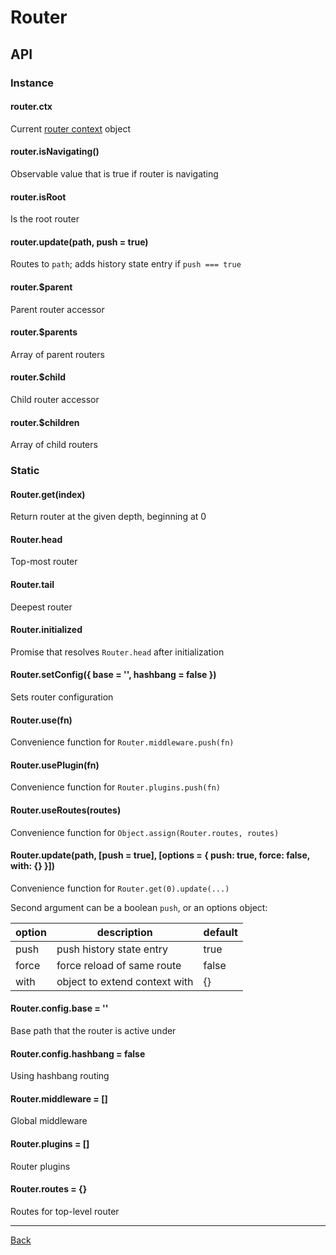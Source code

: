 # Router

## API

### Instance

#### router.ctx
Current [router context](./context.md) object

#### router.isNavigating()
Observable value that is true if router is navigating

#### router.isRoot
Is the root router

#### router.update(path, push = true)
Routes to `path`; adds history state entry if `push === true`

#### router.$parent
Parent router accessor

#### router.$parents
Array of parent routers

#### router.$child
Child router accessor

#### router.$children
Array of child routers

### Static

#### Router.get(index)
Return router at the given depth, beginning at 0

#### Router.head
Top-most router

#### Router.tail
Deepest router

#### Router.initialized
Promise that resolves `Router.head` after initialization

#### Router.setConfig({ base = '', hashbang = false })
Sets router configuration

#### Router.use(fn)
Convenience function for `Router.middleware.push(fn)`

#### Router.usePlugin(fn)
Convenience function for `Router.plugins.push(fn)`

#### Router.useRoutes(routes)
Convenience function for `Object.assign(Router.routes, routes)`

#### Router.update(path, [push = true], [options = { push: true, force: false, with: {} }])
Convenience function for `Router.get(0).update(...)`

Second argument can be a boolean `push`, or an options object:

option | description                    | default
------ | ------------------------------ | -------
push   | push history state entry       | true
force  | force reload of same route     | false
with   | object to extend context with  | {}

#### Router.config.base = ''
Base path that the router is active under

#### Router.config.hashbang = false
Using hashbang routing

#### Router.middleware = []
Global middleware

#### Router.plugins = []
Router plugins

#### Router.routes = {}
Routes for top-level router

---

[Back](./README.md)
